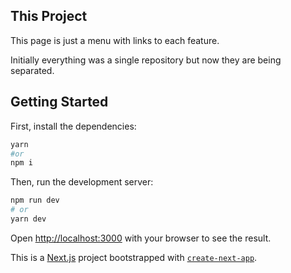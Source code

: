 ## This Project

This page is just a menu with links to each feature.

Initially everything was a single repository but now they are being separated.


## Getting Started

First, install the dependencies:

```bash
yarn
#or
npm i
```

Then, run the development server:

```bash
npm run dev
# or
yarn dev
```

Open [http://localhost:3000](http://localhost:3000) with your browser to see the result.


This is a [Next.js](https://nextjs.org/) project bootstrapped with [`create-next-app`](https://github.com/vercel/next.js/tree/canary/packages/create-next-app).